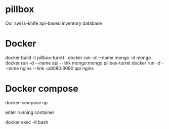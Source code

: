 # pillbox
Our swiss-knife api-based inventory database


# Docker
docker build -t pillbox-turret .
docker run -d --name mongo -d mongo 
docker run -d --name api --link mongo:mongo pillbox-turret
docker run -d --name nginx --link -p8080:8080 api nginx

# Docker compose

docker-compose up

enter running container

docker exec -it <container-id> bash

